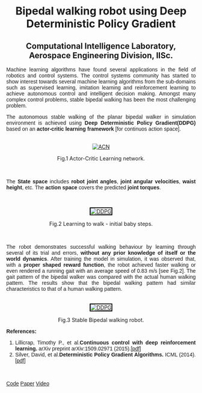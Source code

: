 
<center><h1 class="rsection"><b>Bipedal walking robot using Deep Deterministic Policy Gradient</b></h1></center>

<center><h2><b>Computational Intelligence Laboratory, Aerospace Engineering Division, IISc.</b></h2></center>

<div class="container-fluid">
  <div class="row">
    <!-- <div class="col-md-6">
        <img class="rimg" src="{{ site.github.url }}/media/biped_trained.gif" />
    </div> -->
    <div class="col-md-12">
        <!-- <h3 class="rtitle"><b>Bipedal walking robot using Deep Deterministic Policy Gradient.</b></h3> -->
        <p style="text-align:justify; font-family: 'Merriweather', 'Hiragino Sans GB', 'Microsoft YaHei', 'WenQuanYi Micro Hei', sans-serif;">
        Machine learning algorithms have found several applications in the field of robotics and control systems. The control systems community has started to show interest towards several machine learning algorithms from the sub-domains such as supervised learning, imitation learning and reinforcement learning to achieve autonomous control and intelligent decision making. Amongst many complex control problems, stable bipedal walking has been the most challenging problem.</p> 
        <p style="text-align:justify; font-family: 'Merriweather', 'Hiragino Sans GB', 'Microsoft YaHei', 'WenQuanYi Micro Hei', sans-serif;">
        The autonomous stable walking of the planar bipedal walker in simulation environment is achieved using <strong>Deep Deterministic Policy Gradient(DDPG)</strong> based on an <strong>actor-critic learning framework</strong> [for continuos action space]. 
        </p>
        <br>
        <center>
            <div class="image-wrapper">
                <a class ="image-popup" href="https://nav74neet.github.io/media/blog/ac_network.jpg" title="ACN">
                    <img src="https://nav74neet.github.io/media/blog/ac_network.jpg" alt="ACN" align="middle">
                </a>
            <center>
                <p class="image-caption" style="font-size:14px; text-align: center;">
                    Fig.1 Actor-Critic Learning network.
                </p>
            </center>
            </div>
        </center>
        <br>
        <p style="text-align:justify; font-family: 'Merriweather', 'Hiragino Sans GB', 'Microsoft YaHei', 'WenQuanYi Micro Hei', sans-serif;">
        The <b>State space</b> includes <b>robot joint angles</b>, <b>joint angular velocities</b>, <b>waist height</b>, etc. The <b>action space</b> covers the predicted <b>joint torques</b>.</p>
        <br>
        <p style="text-align:justify; font-family: 'Merriweather', 'Hiragino Sans GB', 'Microsoft YaHei', 'WenQuanYi Micro Hei', sans-serif;">
        <center>
            <div class="image-wrapper">
                <a class ="image-popup" href="https://nav74neet.github.io/media/biped_training.gif" title="DDPG">
                    <img src="https://nav74neet.github.io/media/biped_training.gif" alt="DDPG" style="border:2px solid black;" align="middle">
                </a>
            <center>
                <p class="image-caption" style="font-size:14px; text-align: center;">
                    Fig.2 Learning to walk - initial baby steps.
                </p>
            </center>
            </div>
        </center>
        <br>    
        <p style="text-align:justify; font-family: 'Merriweather', 'Hiragino Sans GB', 'Microsoft YaHei', 'WenQuanYi Micro Hei', sans-serif;">
        The robot demonstrates successful walking behaviour by learning through several of its trial and errors, <b>without any prior knowledge of itself or the world dynamics</b>. After training the model in simulation, it was observed that, with a <b>proper shaped reward function</b>, the robot achieved faster walking or even rendered a running gait with an average speed of 0.83 m/s [see Fig.2]. The gait pattern of the bipedal walker was compared with the actual human walking pattern. The results show that the bipedal walking pattern had similar characteristics to that of a human walking pattern.</p>
        <br>
        <center>
            <div class="image-wrapper">
                <a class ="image-popup" href="https://nav74neet.github.io/media/trained.gif" title="DDPG">
                    <img src="https://nav74neet.github.io/media/trained.gif" alt="DDPG" style="border:2px solid black;" align="middle">
                </a>
            <center>
                <p class="image-caption" style="font-size:14px; text-align: center;">
                    Fig.3 Stable Bipedal walking robot.
                </p>
            </center>
            </div>
        </center>
        <p style="text-align:justify; font-family: 'Merriweather', 'Hiragino Sans GB', 'Microsoft YaHei', 'WenQuanYi Micro Hei', sans-serif;">
            <b>References:</b> 
            <ol style="text-align:justify; font-family: 'Merriweather', 'Hiragino Sans GB', 'Microsoft YaHei', 'WenQuanYi Micro Hei', sans-serif;">
                <li>Lillicrap, Timothy P., et al.<b>Continuous control with deep reinforcement learning.</b> arXiv preprint arXiv:1509.02971 (2015).[<a href="https://arxiv.org/abs/1509.02971">pdf</a>]</li>
                <li>Silver, David, et al.<b>Deterministic Policy Gradient Algorithms.</b> ICML (2014).[<a href="http://proceedings.mlr.press/v32/silver14.pdf">pdf</a>]</li>
            </ol>
        </p>
        <br>
        <p style="text-align:justify; font-family: 'Merriweather', 'Hiragino Sans GB', 'Microsoft YaHei', 'WenQuanYi Micro Hei', sans-serif;">
        <a href="https://github.com/nav74neet/ddpg_biped" class="md-link btn-default btn rbtn">Code</a>
        <a href="https://arxiv.org/abs/1807.05924" class="md-link btn-default btn rbtn">Paper</a>
        <a href="https://www.youtube.com/watch?v=Q4N78P7cink" class="md-link btn-default btn rbtn">Video</a>
        </p>
    
<br>